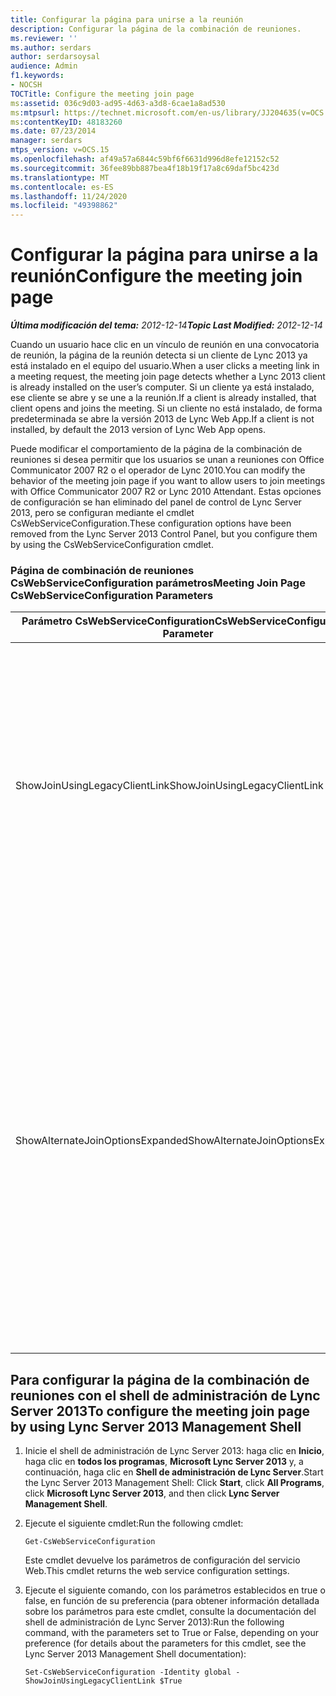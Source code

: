 ```yaml
---
title: Configurar la página para unirse a la reunión
description: Configurar la página de la combinación de reuniones.
ms.reviewer: ''
ms.author: serdars
author: serdarsoysal
audience: Admin
f1.keywords:
- NOCSH
TOCTitle: Configure the meeting join page
ms:assetid: 036c9d03-ad95-4d63-a3d8-6cae1a8ad530
ms:mtpsurl: https://technet.microsoft.com/en-us/library/JJ204635(v=OCS.15)
ms:contentKeyID: 48183260
ms.date: 07/23/2014
manager: serdars
mtps_version: v=OCS.15
ms.openlocfilehash: af49a57a6844c59bf6f6631d996d8efe12152c52
ms.sourcegitcommit: 36fee89bb887bea4f18b19f17a8c69daf5bc423d
ms.translationtype: MT
ms.contentlocale: es-ES
ms.lasthandoff: 11/24/2020
ms.locfileid: "49398862"
---
```

# <a name="configure-the-meeting-join-page"></a><span data-ttu-id="5accf-103">Configurar la página para unirse a la reunión</span><span class="sxs-lookup"><span data-stu-id="5accf-103">Configure the meeting join page</span></span>

<div data-xmlns="http://www.w3.org/1999/xhtml">

<div class="topic" data-xmlns="http://www.w3.org/1999/xhtml" data-msxsl="urn:schemas-microsoft-com:xslt" data-cs="https://msdn.microsoft.com/">

<div data-asp="https://msdn2.microsoft.com/asp">



</div>

<div id="mainSection">

<div id="mainBody"><span data-ttu-id="5accf-104">

<span> </span></span><span class="sxs-lookup"><span data-stu-id="5accf-104">

<span> </span></span></span>

<span data-ttu-id="5accf-105">_**Última modificación del tema:** 2012-12-14_</span><span class="sxs-lookup"><span data-stu-id="5accf-105">_**Topic Last Modified:** 2012-12-14_</span></span>

<span data-ttu-id="5accf-106">Cuando un usuario hace clic en un vínculo de reunión en una convocatoria de reunión, la página de la reunión detecta si un cliente de Lync 2013 ya está instalado en el equipo del usuario.</span><span class="sxs-lookup"><span data-stu-id="5accf-106">When a user clicks a meeting link in a meeting request, the meeting join page detects whether a Lync 2013 client is already installed on the user’s computer.</span></span> <span data-ttu-id="5accf-107">Si un cliente ya está instalado, ese cliente se abre y se une a la reunión.</span><span class="sxs-lookup"><span data-stu-id="5accf-107">If a client is already installed, that client opens and joins the meeting.</span></span> <span data-ttu-id="5accf-108">Si un cliente no está instalado, de forma predeterminada se abre la versión 2013 de Lync Web App.</span><span class="sxs-lookup"><span data-stu-id="5accf-108">If a client is not installed, by default the 2013 version of Lync Web App opens.</span></span>

<span data-ttu-id="5accf-109">Puede modificar el comportamiento de la página de la combinación de reuniones si desea permitir que los usuarios se unan a reuniones con Office Communicator 2007 R2 o el operador de Lync 2010.</span><span class="sxs-lookup"><span data-stu-id="5accf-109">You can modify the behavior of the meeting join page if you want to allow users to join meetings with Office Communicator 2007 R2 or Lync 2010 Attendant.</span></span> <span data-ttu-id="5accf-110">Estas opciones de configuración se han eliminado del panel de control de Lync Server 2013, pero se configuran mediante el cmdlet CsWebServiceConfiguration.</span><span class="sxs-lookup"><span data-stu-id="5accf-110">These configuration options have been removed from the Lync Server 2013 Control Panel, but you configure them by using the CsWebServiceConfiguration cmdlet.</span></span>

### <a name="meeting-join-page-cswebserviceconfiguration-parameters"></a><span data-ttu-id="5accf-111">Página de combinación de reuniones CsWebServiceConfiguration parámetros</span><span class="sxs-lookup"><span data-stu-id="5accf-111">Meeting Join Page CsWebServiceConfiguration Parameters</span></span>

<table>
<colgroup>
<col style="width: 50%" />
<col style="width: 50%" />
</colgroup>
<thead>
<tr class="header">
<th><span data-ttu-id="5accf-112">Parámetro CsWebServiceConfiguration</span><span class="sxs-lookup"><span data-stu-id="5accf-112">CsWebServiceConfiguration Parameter</span></span></th>
<th><span data-ttu-id="5accf-113">Descripción</span><span class="sxs-lookup"><span data-stu-id="5accf-113">Description</span></span></th>
</tr>
</thead>
<tbody>
<tr class="odd">
<td><p><span data-ttu-id="5accf-114">ShowJoinUsingLegacyClientLink</span><span class="sxs-lookup"><span data-stu-id="5accf-114">ShowJoinUsingLegacyClientLink</span></span></p></td>
<td><p><span data-ttu-id="5accf-115">Si se establece en true, los usuarios que se unan a una reunión mediante una aplicación cliente que no sea Lync tendrán la oportunidad de unirse a la reunión mediante Office Communicator 2007 R2.</span><span class="sxs-lookup"><span data-stu-id="5accf-115">If set to True, users joining a meeting by using a client application other than Lync will be given the opportunity to join the meeting by using Office Communicator 2007 R2.</span></span> <span data-ttu-id="5accf-116">El valor predeterminado es False.</span><span class="sxs-lookup"><span data-stu-id="5accf-116">The default value is False.</span></span></p></td>
</tr>
<tr class="even">
<td><p><span data-ttu-id="5accf-117">ShowAlternateJoinOptionsExpanded</span><span class="sxs-lookup"><span data-stu-id="5accf-117">ShowAlternateJoinOptionsExpanded</span></span></p></td>
<td><p><span data-ttu-id="5accf-118">Si se establece en true, las opciones alternativas para unirse a una conferencia en línea (como Office Communicator 2007 R2) se expandirán y mostrarán automáticamente a los usuarios.</span><span class="sxs-lookup"><span data-stu-id="5accf-118">When set to True then alternate options for joining an online conference (such as Office Communicator 2007 R2) will automatically be expanded and shown to users.</span></span> <span data-ttu-id="5accf-119">Cuando se establece en false (valor predeterminado), estas opciones estarán disponibles, pero el usuario tendrá que mostrar la lista de opciones por sí mismos.</span><span class="sxs-lookup"><span data-stu-id="5accf-119">When set to False (the default value) these options will be available, but the user will have to display the list of options for themselves.</span></span></p></td>
</tr>
</tbody>
</table>


<div>

## <a name="to-configure-the-meeting-join-page-by-using-lync-server-2013-management-shell"></a><span data-ttu-id="5accf-120">Para configurar la página de la combinación de reuniones con el shell de administración de Lync Server 2013</span><span class="sxs-lookup"><span data-stu-id="5accf-120">To configure the meeting join page by using Lync Server 2013 Management Shell</span></span>

1.  <span data-ttu-id="5accf-121">Inicie el shell de administración de Lync Server 2013: haga clic en **Inicio**, haga clic en **todos los programas**, **Microsoft Lync Server 2013** y, a continuación, haga clic en **Shell de administración de Lync Server**.</span><span class="sxs-lookup"><span data-stu-id="5accf-121">Start the Lync Server 2013 Management Shell: Click **Start**, click **All Programs**, click **Microsoft Lync Server 2013**, and then click **Lync Server Management Shell**.</span></span>

2.  <span data-ttu-id="5accf-122">Ejecute el siguiente cmdlet:</span><span class="sxs-lookup"><span data-stu-id="5accf-122">Run the following cmdlet:</span></span>
    
        Get-CsWebServiceConfiguration
    
    <span data-ttu-id="5accf-123">Este cmdlet devuelve los parámetros de configuración del servicio Web.</span><span class="sxs-lookup"><span data-stu-id="5accf-123">This cmdlet returns the web service configuration settings.</span></span>

3.  <span data-ttu-id="5accf-124">Ejecute el siguiente comando, con los parámetros establecidos en true o false, en función de su preferencia (para obtener información detallada sobre los parámetros para este cmdlet, consulte la documentación del shell de administración de Lync Server 2013):</span><span class="sxs-lookup"><span data-stu-id="5accf-124">Run the following command, with the parameters set to True or False, depending on your preference (for details about the parameters for this cmdlet, see the Lync Server 2013 Management Shell documentation):</span></span>
    
        Set-CsWebServiceConfiguration -Identity global -ShowJoinUsingLegacyClientLink $True

<span data-ttu-id="5accf-125"></div>

</div>

<span> </span>

</div>

</div>

</span><span class="sxs-lookup"><span data-stu-id="5accf-125"></div>

</div>

<span> </span>

</div>

</div>

</span></span></div>

